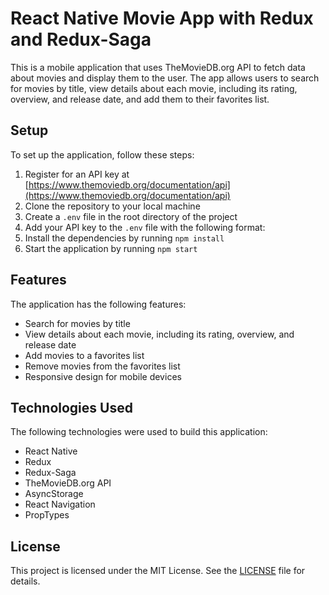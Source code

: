 # React Native Movie App with Redux and Redux-Saga

This is a mobile application that uses TheMovieDB.org API to fetch data about movies and display them to the user. The app allows users to search for movies by title, view details about each movie, including its rating, overview, and release date, and add them to their favorites list.

## Setup

To set up the application, follow these steps:

1. Register for an API key at [https://www.themoviedb.org/documentation/api](https://www.themoviedb.org/documentation/api)
2. Clone the repository to your local machine
3. Create a `.env` file in the root directory of the project
4. Add your API key to the `.env` file with the following format:
5. Install the dependencies by running `npm install`
6. Start the application by running `npm start`

## Features

The application has the following features:

- Search for movies by title
- View details about each movie, including its rating, overview, and release date
- Add movies to a favorites list
- Remove movies from the favorites list
- Responsive design for mobile devices

## Technologies Used

The following technologies were used to build this application:

- React Native
- Redux
- Redux-Saga
- TheMovieDB.org API
- AsyncStorage
- React Navigation
- PropTypes

## License

This project is licensed under the MIT License. See the [LICENSE](LICENSE) file for details.
